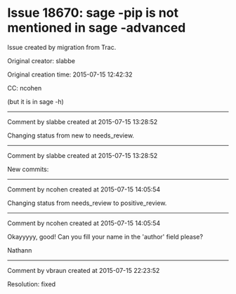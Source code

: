# Issue 18670: sage -pip is not mentioned in sage -advanced

Issue created by migration from Trac.

Original creator: slabbe

Original creation time: 2015-07-15 12:42:32

CC:  ncohen

(but it is in sage -h)


---

Comment by slabbe created at 2015-07-15 13:28:52

Changing status from new to needs_review.


---

Comment by slabbe created at 2015-07-15 13:28:52

New commits:


---

Comment by ncohen created at 2015-07-15 14:05:54

Changing status from needs_review to positive_review.


---

Comment by ncohen created at 2015-07-15 14:05:54

Okayyyyy, good! Can you fill your name in the 'author' field please?

Nathann


---

Comment by vbraun created at 2015-07-15 22:23:52

Resolution: fixed

